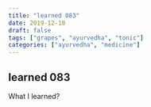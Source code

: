 ```yaml
---
title: "learned 083"
date: 2019-12-10
draft: false
tags: ["grapes", "ayurvedha", "tonic"]
categories: ["ayurvedha", "medicine"]
---
```

## learned 083

What I learned?

